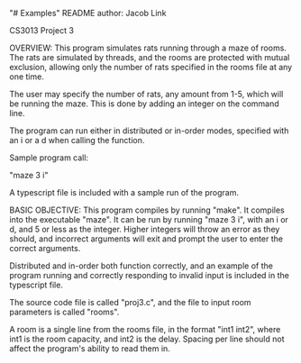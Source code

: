 "# Examples" 
README
author: Jacob Link

CS3013 Project 3

OVERVIEW:
This program simulates rats running through a maze of rooms. The rats are 
simulated by threads, and the rooms are protected with mutual exclusion, allowing
only the number of rats specified in the rooms file at any one time. 

The user may specify the number of rats, any amount from 1-5, which will be running
the maze. This is done by adding an integer on the command line.

The program can run either in distributed or in-order modes, specified with an 
i or a d when calling the function. 

Sample program call:

"maze 3 i"

A typescript file is included with a sample run of the program. 

BASIC OBJECTIVE:
This program compiles by running "make". It compiles into the executable "maze".
It can be run by running "maze 3 i", with an i or d, and 5 or less as the integer.
Higher integers will throw an error as they should, and incorrect arguments will
exit and prompt the user to enter the correct arguments.

Distributed and in-order both function correctly, and an example of the program 
running and correctly responding to invalid input is included in the typescript file.

The source code file is called "proj3.c", and the file to input room parameters is 
called "rooms".

A room is a single line from the rooms file, in the format "int1 int2", where int1 is the
room capacity, and int2 is the delay. Spacing per line should not affect the program's ability 
to read them in. 
